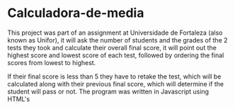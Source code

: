 # Calculadora-de-media

This project was part of an assignment at Universidade de Fortaleza (also known as Unifor), it will ask the number of students and the grades of the 2 tests they took and calculate their overall final score, it will point out the highest score and lowest score of each test, followed by ordering the final scores from lowest to highest.

If their final score is less than 5 they have to retake the test, which will be calculated along with their previous final score, which will determine if the student will pass or not. The program was written in Javascript using HTML's <script> space.


![image](https://github.com/user-attachments/assets/60c2613c-cdc3-4c9c-90d9-c4cede2e9aa6)
